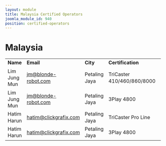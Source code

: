 ```yaml
---
layout: module
title: Malaysia Certified Operators
joomla_module_id: 940
position: certified-operators
---
```

<h1>Malaysia</h1>
<table style="width: 100%; line-height: 16pt;" border="0">
	<tbody>
		<tr>
			<td style="width: 24%;"><strong>Name</strong>
			</td>
			<td style="width: 29%;"><strong>Email</strong>
			</td>
			<td style="width: 18%;"><strong>City</strong>
			</td>
			<td style="width: 27%;"><strong>Certification</strong>
			</td>
			<td style="width: 2%; text-align: right;"><strong>Date&nbsp;</strong>
			</td>
		</tr>
		<tr>
			<td>Lim Jung Mun</td>
			<td><a href="mailto: jm@blonde-robot.com">jm@blonde-robot.com</a>
			</td>
			<td>Petaling Jaya</td>
			<td>TriCaster 410/460/860/8000</td>
			<td style="text-align: right;">2/2/16</td>
		</tr>
		<tr>
			<td>Lim Jung Mun</td>
			<td><a href="mailto: jm@blonde-robot.com">jm@blonde-robot.com</a>
			</td>
			<td>Petaling Jaya</td>
			<td>3Play 4800</td>
			<td style="text-align: right;">2/4/16</td>
		</tr>
		<tr>
			<td>Hatim Harun</td>
			<td><a href="mailto: hatim@clickgrafix.com">hatim@clickgrafix.com</a>
			</td>
			<td>Petaling Jaya</td>
			<td>TriCaster Pro Line</td>
			<td style="text-align: right;">2/29/16</td>
		</tr>
		<tr>
			<td>Hatim Harun</td>
			<td><a href="mailto: hatim@clickgrafix.com">hatim@clickgrafix.com</a>
			</td>
			<td>Petaling Jaya</td>
			<td>3Play 4800</td>
			<td style="text-align: right;">2/29/16</td>
		</tr>
	</tbody>
</table>
